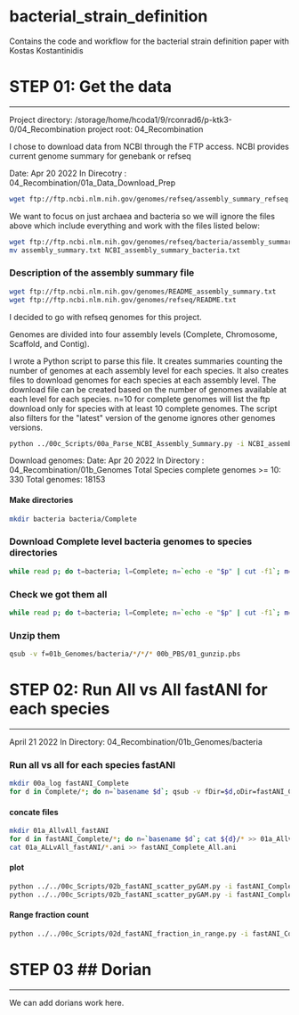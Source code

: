 # bacterial_strain_definition
Contains the code and workflow for the bacterial strain definition paper with Kostas Kostantinidis

# STEP 01: Get the data
---
Project directory: /storage/home/hcoda1/9/rconrad6/p-ktk3-0/04_Recombination
project root: 04_Recombination

I chose to download data from NCBI through the FTP access.
NCBI provides current genome summary for genebank or refseq

Date: Apr 20 2022
In Direcotry : 04_Recombination/01a_Data_Download_Prep

```bash
wget ftp://ftp.ncbi.nlm.nih.gov/genomes/refseq/assembly_summary_refseq.txt
```

We want to focus on just archaea and bacteria so we will ignore the files above which include everything
and work with the files listed below:
```bash
wget ftp://ftp.ncbi.nlm.nih.gov/genomes/refseq/bacteria/assembly_summary.txt
mv assembly_summary.txt NCBI_assembly_summary_bacteria.txt
```

### Description of the assembly summary file

```bash
wget ftp://ftp.ncbi.nlm.nih.gov/genomes/README_assembly_summary.txt
wget ftp://ftp.ncbi.nlm.nih.gov/genomes/refseq/README.txt
```
I decided to go with refseq genomes for this project.

Genomes are divided into four assembly levels (Complete, Chromosome, Scaffold, and Contig).

I wrote a Python script to parse this file.
It creates summaries counting the number of genomes at each assembly level for each species.
It also creates files to download genomes for each species at each assembly level.
The download file can be created based on the number of genomes available at each level for each species.
n=10 for complete genomes will list the ftp download only for species with at least 10 complete genomes.
The script also filters for the "latest" version of the genome ignores other genomes versions.

```bash
python ../00c_Scripts/00a_Parse_NCBI_Assembly_Summary.py -i NCBI_assembly_summary_bacteria.txt -p bacteria -n 10
```

Download genomes:
Date: Apr 20 2022
In Directory : 04_Recombination/01b_Genomes
Total Species complete genomes >= 10: 330
Total genomes: 18153

#### Make directories

```bash
mkdir bacteria bacteria/Complete
```

### Download Complete level bacteria genomes to species directories

```bash
while read p; do t=bacteria; l=Complete; n=`echo -e "$p" | cut -f1`; m=`echo -e "$p" | cut -f2`; if [ ! -d ${t}/${l}/$n ]; then mkdir ${t}/${l}/$n; fi; wget -P ${t}/${l}/$n $m; done < ../01a_Data_Download_Prep/bacteria_Complete_ftps.sh
```

### Check we got them all

```bash
while read p; do t=bacteria; l=Complete; n=`echo -e "$p" | cut -f1`; m=`echo -e "$p" | cut -f2`; x=`echo $m | rev | cut -d/ -f1 | cut -d. -f2- | rev`; if [ ! -s ${t}/${l}/${n}/$x ]; then echo $n $x "NOT COMPLETE DOWNLOADING"; wget -P ${t}/${l}/$n $m; fi; done < ../01a_Data_Download_Prep/bacteria_Complete_ftps.sh
```

### Unzip them

```bash
qsub -v f=01b_Genomes/bacteria/*/*/* 00b_PBS/01_gunzip.pbs
```

# STEP 02: Run All vs All fastANI for each species
---

April 21 2022
In Directory: 04_Recombination/01b_Genomes/bacteria

### Run all vs all for each species fastANI

```bash
mkdir 00a_log fastANI_Complete
for d in Complete/*; do n=`basename $d`; qsub -v fDir=$d,oDir=fastANI_Complete,n=$n ../../00b_PBS/02a_fastANI.pbs; done
```

#### concate files

```bash
mkdir 01a_AllvAll_fastANI
for d in fastANI_Complete/*; do n=`basename $d`; cat ${d}/* >> 01a_AllvAll_fastANI/${n}.ani; echo $d; done
cat 01a_ALLvAll_fastANI/*.ani >> fastANI_Complete_All.ani
```

#### plot
```bash
python ../../00c_Scripts/02b_fastANI_scatter_pyGAM.py -i fastANI_Complete_All.ani -s All_species -o fastANI_Complete_All_95_density_pyGAM.pdf -z True -g True
python ../../00c_Scripts/02b_fastANI_scatter_pyGAM.py -i fastANI_Complete_All.ani -s All_species -o fastANI_Complete_All_98_density_pyGAM.pdf -xmin 98 -t 0.5 -z True -g True
```

#### Range fraction count
```bash
python ../../00c_Scripts/02d_fastANI_fraction_in_range.py -i fastANI_Complete_All.ani -xmin 99.2 -xmax 99.8
```

# STEP 03 ## Dorian
---

We can add dorians work here.
